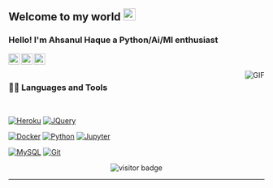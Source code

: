     
## Welcome to my world <img src="https://github.com/TheDudeThatCode/TheDudeThatCode/blob/master/Assets/Earth.gif" width="24px">

### Hello! I'm Ahsanul Haque a Python/Ai/Ml enthusiast 


<a href="https://twitter.com/Vikingslord">
  <img align="left" alt="Ahsanul Haque | Twitter" width="22px" src="https://cdn.jsdelivr.net/npm/simple-icons@v3/icons/twitter.svg" />
</a>
<a href="https://www.linkedin.com/in/ahsanul-haque-533235190/">
  <img align="left" alt="Ahsanul Haque" width="22px" src="https://cdn.jsdelivr.net/npm/simple-icons@v3/icons/linkedin.svg" />
</a>
<a href="https://www.facebook.com/haque.ahsanul/">
  <img align="left" alt="Ahsanul Haquei" width="22px" src="https://cdn.jsdelivr.net/npm/simple-icons@v3/icons/facebook.svg" />
</a>

<br />
<br />

  <img align="right" alt="GIF" src="https://media.giphy.com/media/836HiJc7pgzy8iNXCn/giphy.gif" />
  
### 👨‍💻 Languages and Tools

<br />

[![Heroku](https://img.shields.io/badge/-Heroku-gray?style=flat&logo=heroku&link=https://github.com/Vikingslord)](https://github.com/VikingslordVikingslordVikingslord) 
[![JQuery](https://img.shields.io/badge/-JQuery-blue?style=flat&logo=jquery&link=https://github.com/VikingslordVikingslord)](https://github.com/Vikingslord) 

[![Docker](https://img.shields.io/badge/-Docker-black?style=flat&logo=docker&link=https://github.com/Vikingslord)](https://github.com/Vikingslord) 
[![Python](https://img.shields.io/badge/Python-3776AB?style=for-the-badge&logo=python&logoColor=white)](https://github.com/Vikingslord) 
[![Jupyter](https://img.shields.io/badge/Made%20with-Jupyter-orange?style=for-the-badge&logo=Jupyter)](https://github.com/Vikingslord) 

[![MySQL](https://img.shields.io/badge/-MySQL-black?style=flat&logo=mysql&link=https://github.com/Vikingslord)](https://github.com/Vikingslord)
[![Git](https://img.shields.io/badge/-Git-black?style=flat&logo=git&link=https://github.com/Vikingslord)](https://github.com/Vikingslord) 

<p align='center'>
  <img src="https://visitor-badge.glitch.me/badge?page_id=Vikingslord.Vikingslord" alt="visitor badge"/>
</p>

-----

